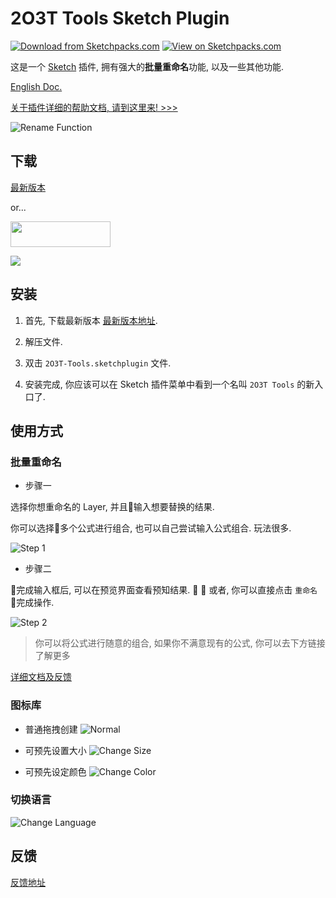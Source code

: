 # 2O3T Tools Sketch Plugin

[![Download from Sketchpacks.com](https://badges.sketchpacks.com/plugins/cn.2o3t.sketch.plugin/version.svg)](https://sketchpacks.com/2o3t/2o3t-Sketch-Tools)
[![View on Sketchpacks.com](https://badges.sketchpacks.com/plugins/cn.2o3t.sketch.plugin/downloads/total.svg)](https://sketchpacks.com/2o3t/2o3t-Sketch-Tools)

这是一个 [Sketch](https://www.sketchapp.com/) 插件, 拥有强大的**批量重命名**功能, 以及一些其他功能.

[English Doc.](./README.md)

[关于插件详细的帮助文档, 请到这里来! >>>](https://www.2o3t.cn/post/5c360b25eb83bb2fffd0139d)

![Rename Function](https://raw.githubusercontent.com/2o3t/2o3t-Sketch-Tools/master/docs/images/capture_04.gif)

## 下载

[最新版本](https://github.com/2o3t/2o3t-Sketch-Tools/releases/latest)

or...

<a href="https://sketchpacks.com/2o3t/2o3t-Sketch-Tools/install" target="_blank" title="Install Latest Version with Sketchpacks">
  <img width="160" height="41" src="http://sketchpacks-com.s3.amazonaws.com/assets/badges/sketchpacks-badge-install.png" >
</a>

<br />

![](https://raw.githubusercontent.com/2o3t/2o3t-Sketch-Tools/master/docs/images/capture_01.png)

## 安装

1. 首先, 下载最新版本 [最新版本地址](https://github.com/2o3t/2o3t-Sketch-Tools/releases/latest).

2. 解压文件.

3. 双击 `2O3T-Tools.sketchplugin` 文件.

4. 安装完成, 你应该可以在 Sketch 插件菜单中看到一个名叫 `2O3T Tools` 的新入口了.

## 使用方式

### 批量重命名

- 步骤一

选择你想重命名的 Layer, 并且输入想要替换的结果.

你可以选择多个公式进行组合, 也可以自己尝试输入公式组合. 玩法很多.

![Step 1](https://raw.githubusercontent.com/2o3t/2o3t-Sketch-Tools/master/docs/images/capture_02.gif)

- 步骤二

完成输入框后, 可以在预览界面查看预知结果. 

或者, 你可以直接点击 `重命名` 完成操作.

![Step 2](https://raw.githubusercontent.com/2o3t/2o3t-Sketch-Tools/master/docs/images/capture_03.gif)

> 你可以将公式进行随意的组合, 如果你不满意现有的公式, 你可以去下方链接了解更多

[详细文档及反馈](https://www.2o3t.cn/issues?type=sketch&name=2o3t-tools)

### 图标库

- 普通拖拽创建
![Normal](https://raw.githubusercontent.com/2o3t/2o3t-Sketch-Tools/master/docs/images/capture_11.gif)

- 可预先设置大小
![Change Size](https://raw.githubusercontent.com/2o3t/2o3t-Sketch-Tools/master/docs/images/capture_12.gif)

- 可预先设定颜色
![Change Color](https://raw.githubusercontent.com/2o3t/2o3t-Sketch-Tools/master/docs/images/capture_13.gif)

### 切换语言

![Change Language](https://raw.githubusercontent.com/2o3t/2o3t-Sketch-Tools/master/docs/images/capture_21.png)

## 反馈

[反馈地址](https://www.2o3t.cn/issues?type=sketch&name=2o3t-tools)
